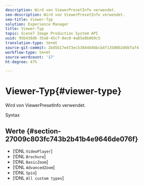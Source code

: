 ```yaml
---
description: Wird von ViewerPresetInfo verwendet.
seo-description: Wird von ViewerPresetInfo verwendet.
seo-title: Viewer-Typ
solution: Experience Manager
title: Viewer-Typ
topic: Scene7 Image Production System API
uuid: 95b438db-35a8-45cf-8ec0-4a85e8b869c5
translation-type: tm+mt
source-git-commit: 2bd5b17e473ec53844b4bbcb4f13580b2d6bfaf4
workflow-type: tm+mt
source-wordcount: '17'
ht-degree: 47%

---
```



# Viewer-Typ{#viewer-type}

Wird von ViewerPresetInfo verwendet.

Syntax

## Werte {#section-27009c803fc743b2b41b4e9646de076f}

* [!DNL `VideoPlayer`]
* [!DNL `Brochure`]
* [!DNL `BasicZoom`]
* [!DNL `AdvancedZoom`]
* [!DNL `Spin`]
* [!DNL `All custom types`]

